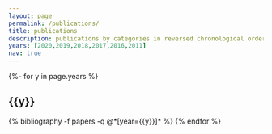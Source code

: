```yaml
---
layout: page
permalink: /publications/
title: publications
description: publications by categories in reversed chronological order.
years: [2020,2019,2018,2017,2016,2011]
nav: true
---
```

<!-- _pages/publications.md -->
<div class="publications">

{%- for y in page.years %}
  <h2 class="year">{{y}}</h2>
  {% bibliography -f papers -q @*[year={{y}}]* %}
{% endfor %}

</div>
